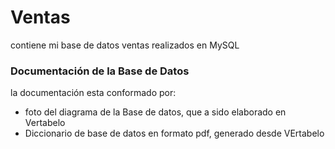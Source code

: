 # Ventas
contiene mi base de datos ventas realizados en MySQL
### Documentación de la Base de Datos
la documentación esta conformado por:
- foto del diagrama de la Base de datos, que a sido elaborado en Vertabelo
- Diccionario de base de datos en formato pdf, generado desde VErtabelo